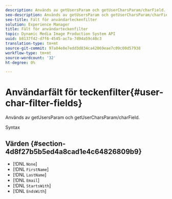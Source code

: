 ```yaml
---
description: Används av getUsersParam och getUserCharsParam/charField.
seo-description: Används av getUsersParam och getUserCharsParam/charField.
seo-title: Fält för användarteckenfilter
solution: Experience Manager
title: Fält för användarteckenfilter
topic: Dynamic Media Image Production System API
uuid: b8137f42-d7f6-4545-ac7a-7d94a59c40c3
translation-type: tm+mt
source-git-commit: 97a84e8e7edd3d834ca42069eae7c09c00d57938
workflow-type: tm+mt
source-wordcount: '32'
ht-degree: 0%

---
```



# Användarfält för teckenfilter{#user-char-filter-fields}

Används av getUsersParam och getUserCharsParam/charField.

Syntax

## Värden {#section-4d8f27b5b5ed4a8cad1e4c64826809b9}

* [!DNL `None`]
* [!DNL `FirstName`]
* [!DNL `LastName`]
* [!DNL `Email`]
* [!DNL `StartsWith`]
* [!DNL `EndsWith`]

